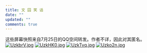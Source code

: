 ```yaml
---
title: 文 园 笑 话
date: ""
updated: ""
comments: true
---
```

这些屏幕快照来自7月25日的QQ空间转发。作者不详，因此对其匿名。
[![UzkbrV.jpg](https://s1.ax1x.com/2020/07/25/UzkbrV.jpg)](https://imgchr.com/i/UzkbrV)
[![UzkHK0.jpg](https://s1.ax1x.com/2020/07/25/UzkHK0.jpg)](https://imgchr.com/i/UzkHK0)
[![UzkTvq.jpg](https://s1.ax1x.com/2020/07/25/UzkTvq.jpg)](https://imgchr.com/i/UzkTvq)
[![Uzko2n.jpg](https://s1.ax1x.com/2020/07/25/Uzko2n.jpg)](https://imgchr.com/i/Uzko2n)
